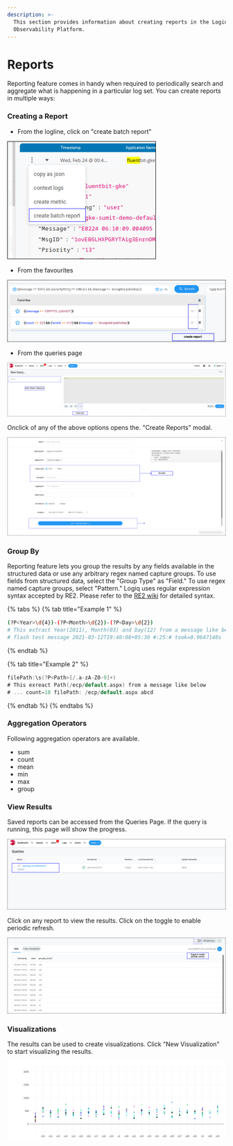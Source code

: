 ```yaml
---
description: >-
  This section provides information about creating reports in the Logiq
  Observability Platform.
---
```


# Reports

Reporting feature comes in handy when required to periodically search and aggregate what is happening in a particular log set. You can create reports in multiple ways:

### Creating a Report

* From the logline, click on "create batch report"

![](../../.gitbook/assets/flash-high-level-reports.png)

* From the favourites

![](../../.gitbook/assets/flash-high-level-reports-1-.png)

* From the queries page

![](../../.gitbook/assets/flash-high-level-reports-2-.png)

Onclick of any of the above options opens the. "Create Reports" modal.

![](../../.gitbook/assets/flash-high-level-reports-7-.png)

### Group By

Reporting feature lets you group the results by any fields available in the structured data or use any arbitrary regex named capture groups. To use fields from structured data, select the "Group Type" as "Field." To use regex named capture groups, select "Pattern." Logiq uses regular expression syntax accepted by RE2. Please refer to the [RE2 wiki](https://github.com/google/re2/wiki/Syntax) for detailed syntax.

{% tabs %}
{% tab title="Example 1" %}
```bash
(?P<Year>\d{4})-(?P<Month>\d{2})-(?P<Day>\d{2}) 
# This extract Year(2011), Month(03) and Day(12) from a message like below
# flash test message 2021-03-12T19:40:08+05:30 #:25:# took=0.9647148s
```
{% endtab %}

{% tab title="Example 2" %}
```go
filePath:\s(?P<Path>[/.a-zA-Z0-9]+)
# This exreact Path(/ecp/default.aspx) from a message like below
# ... count=18 filePath: /ecp/default.aspx abcd
```
{% endtab %}
{% endtabs %}

### Aggregation Operators

Following aggregation operators are available.

* sum
* count
* mean
* min
* max
* group

### View Results

Saved reports can be accessed from the Queries Page. If the query is running, this page will show the progress. 

![](../../.gitbook/assets/flash-high-level-reports-4-.png)

Click on any report to view the results. Click on the toggle to enable periodic refresh.

![](../../.gitbook/assets/flash-high-level-reports-5-.png)

### Visualizations

The results can be used to create visualizations. Click "New Visualization" to start visualizing the results. 

![An example scatter plot](../../.gitbook/assets/newplot-3-.png)



